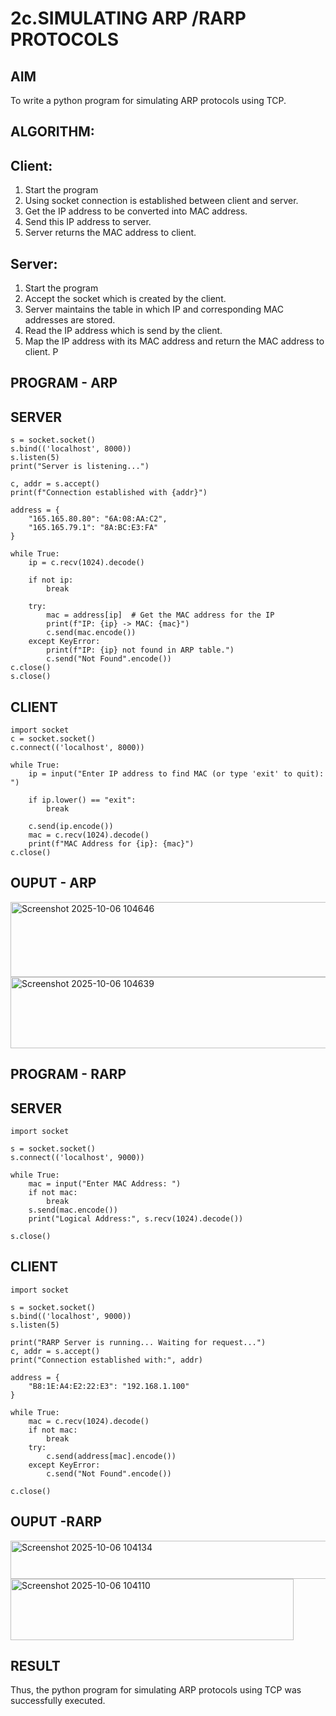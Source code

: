 # 2c.SIMULATING ARP /RARP PROTOCOLS
## AIM
To write a python program for simulating ARP protocols using TCP.
## ALGORITHM:
## Client:
1. Start the program
2. Using socket connection is established between client and server.
3. Get the IP address to be converted into MAC address.
4. Send this IP address to server.
5. Server returns the MAC address to client.
## Server:
1. Start the program
2. Accept the socket which is created by the client.
3. Server maintains the table in which IP and corresponding MAC addresses are
stored.
4. Read the IP address which is send by the client.
5. Map the IP address with its MAC address and return the MAC address to client.
P
## PROGRAM - ARP
## SERVER
```import socket
s = socket.socket()
s.bind(('localhost', 8000))
s.listen(5)
print("Server is listening...")

c, addr = s.accept()
print(f"Connection established with {addr}")

address = {
    "165.165.80.80": "6A:08:AA:C2",
    "165.165.79.1": "8A:BC:E3:FA"
}

while True:
    ip = c.recv(1024).decode()

    if not ip:  
        break

    try:
        mac = address[ip]  # Get the MAC address for the IP
        print(f"IP: {ip} -> MAC: {mac}")
        c.send(mac.encode())  
    except KeyError:
        print(f"IP: {ip} not found in ARP table.")
        c.send("Not Found".encode())
c.close()
s.close()
```
## CLIENT
```
import socket
c = socket.socket()
c.connect(('localhost', 8000))

while True:
    ip = input("Enter IP address to find MAC (or type 'exit' to quit): ")

    if ip.lower() == "exit":  
        break

    c.send(ip.encode())
    mac = c.recv(1024).decode()
    print(f"MAC Address for {ip}: {mac}")
c.close()
```
## OUPUT - ARP
<img width="595" height="120" alt="Screenshot 2025-10-06 104646" src="https://github.com/user-attachments/assets/765702ac-afce-4fb3-8fc7-5f17d412c7f3" />
<img width="856" height="114" alt="Screenshot 2025-10-06 104639" src="https://github.com/user-attachments/assets/0383ccec-e782-4921-9ed0-e23ab7a15b6a" />

## PROGRAM - RARP
## SERVER
```
import socket

s = socket.socket()
s.connect(('localhost', 9000))

while True:
    mac = input("Enter MAC Address: ")
    if not mac:
        break
    s.send(mac.encode())
    print("Logical Address:", s.recv(1024).decode())

s.close()
```
## CLIENT
```
import socket

s = socket.socket()
s.bind(('localhost', 9000))
s.listen(5)

print("RARP Server is running... Waiting for request...")
c, addr = s.accept()
print("Connection established with:", addr)

address = {
    "B8:1E:A4:E2:22:E3": "192.168.1.100"
}

while True:
    mac = c.recv(1024).decode()
    if not mac:
        break
    try:
        c.send(address[mac].encode())
    except KeyError:
        c.send("Not Found".encode())

c.close()
```
## OUPUT -RARP
<img width="622" height="61" alt="Screenshot 2025-10-06 104134" src="https://github.com/user-attachments/assets/0c6fde4d-134f-4a38-af76-4fb436bc62d4" />
<img width="453" height="98" alt="Screenshot 2025-10-06 104110" src="https://github.com/user-attachments/assets/12267cad-8e82-4d91-96d7-7e4cd3331bc2" />

## RESULT
Thus, the python program for simulating ARP protocols using TCP was successfully 
executed.
